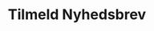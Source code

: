 ---
title: "Tilmeld Nyhedsbrev"
pagetitle: "Tilmeld Nyhedsbrev"
description: "Tilmeld Nyhedsbrev"
url: "/tilmeld-nyhedsbrev/li"
type: "tilmeld-nyhedsbrev/li"
no-seo: true
---